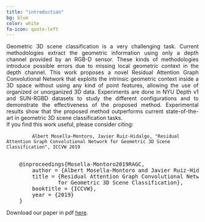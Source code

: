 ```yaml
---
title: "introduction"
bg: blue
color: white
fa-icon: quote-left
---
```

<div style="text-align: justify">
Geometric 3D scene classification is a very challenging task. Current methodologies extract the geometric information using only a depth channel provided by an RGB-D sensor. These kinds of methodologies introduce possible errors due to missing local geometric context in the depth channel. This work proposes a novel Residual Attention Graph Convolutional Network that exploits the intrinsic geometric context inside a 3D space without using any kind of point features, allowing the use of organized or unorganized 3D data. Experiments are done in NYU Depth v1 and SUN-RGBD datasets to study the different configurations and to demonstrate the effectiveness of the proposed method. Experimental results show that the proposed method outperforms current state-of-the-art in geometric 3D scene classification tasks.
</div>
If you find this work useful, please consider citing:

<div class="highlight">
	<pre class="highlight">
		<code>Albert Mosella-Montoro, Javier Ruiz-Hidalgo, "Residual Attention Graph Convolutional Network for Geometric 3D Scene Classification", ICCVW 2019</code>
	</pre>
</div>

<pre>
	@inproceedings{Mosella-Montoro2019RAGC,
	    author = {Albert Mosella-Montoro and Javier Ruiz-Hidalgo},
	    title = {Residual Attention Graph Convolutional Network 
	    		for Geometric 3D Scene Classification},
	    booktitle = {ICCVW},
	    year = {2019}
	}
</pre>



Download our paper in pdf [here](#).
